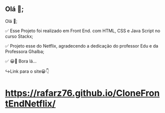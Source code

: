 ## Olá 👋;

Olá 👋;

✅ Esse Projeto foi realizado em Front End. com HTML, CSS e Java Script no curso Stackx;

✅ Projeto esse do Netflix, agradecendo a dedicação do professor Edu e da Professora Ghalba;

✅ 😀👀 Bora lá...

↪Link para o site😀👇

# https://rafarz76.github.io/CloneFrontEndNetflix/
